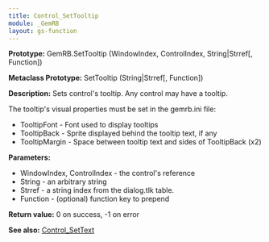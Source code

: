 ```yaml
---
title: Control_SetTooltip
module: _GemRB
layout: gs-function
---
```


**Prototype:** GemRB.SetTooltip (WindowIndex, ControlIndex, String|Strref[, Function])

**Metaclass Prototype:** SetTooltip (String|Strref[, Function])

**Description:** Sets control's tooltip. Any control may have a tooltip.

The tooltip's visual properties must be set in the gemrb.ini file:
  * TooltipFont - Font used to display tooltips
  * TooltipBack - Sprite displayed behind the tooltip text, if any
  * TooltipMargin - Space between tooltip text and sides of TooltipBack (x2)

**Parameters:**
  * WindowIndex, ControlIndex - the control's reference
  * String - an arbitrary string
  * Strref - a string index from the dialog.tlk table.
  * Function - (optional) function key to prepend

**Return value:** 0 on success, -1 on error

**See also:** [Control_SetText](Control_SetText.md)
